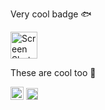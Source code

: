 Very cool badge 🐟 

<img width="43" alt="Screen Shot 2024-04-16 at 3 57 24 AM" src="https://github.com/Penguins478/TetrioQuickPlayScraper/assets/19849726/46aecf6d-9896-44e3-bd65-25160a854db5">

These are cool too 🐡

<img width="21" alt="Screen Shot 2024-04-16 at 2 21 50 PM" src="https://github.com/Penguins478/TetrioQuickPlayScraper/assets/19849726/53dc8210-9300-4836-9838-0a963fd78cf0">
<img width="19" alt="Screen Shot 2024-04-16 at 2 21 41 PM" src="https://github.com/Penguins478/TetrioQuickPlayScraper/assets/19849726/1d8ff91f-a485-4163-b13d-3a48115b853a">
